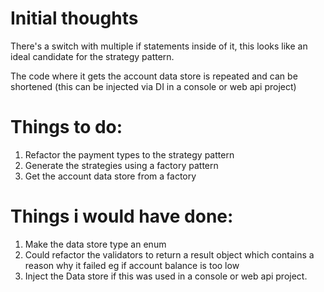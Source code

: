 # Initial thoughts
There's a switch with multiple if statements inside of it, this looks like an ideal candidate for the strategy pattern.

The code where it gets the account data store is repeated and can be shortened (this can be injected via DI in a console or web api project)

# Things to do:
1. Refactor the payment types to the strategy pattern
2. Generate the strategies using a factory pattern
3. Get the account data store from a factory


# Things i would have done:
1. Make the data store type an enum
2. Could refactor the validators to return a result object which contains a reason why it failed eg if account balance is too low
3. Inject the Data store if this was used in a console or web api project.